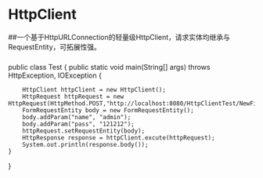 ﻿# HttpClient
##一个基于HttpURLConnection的轻量级HttpClient，请求实体均继承与RequestEntity，可拓展性强。
###
public class Test {
	public static void main(String[] args) throws HttpException, IOException {
	
		HttpClient httpClient = new HttpClient();
		HttpRequest httpRequest = new HttpRequest(HttpMethod.POST,"http://localhost:8080/HttpClientTest/NewFile.jsp");
		FormRequestEntity body = new FormRequestEntity();
		body.addParam("name", "admin");
		body.addParam("pass", "121212");
		httpRequest.setRequestEntity(body);
		HttpResponse response = httpClient.excute(httpRequest);
		System.out.println(response.body());
	}
}



